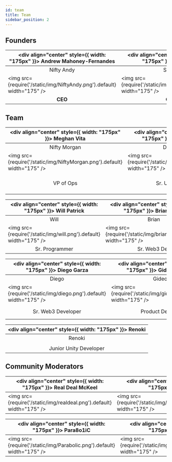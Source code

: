 ```yaml
---
id: team
title: Team
sidebar_position: 2
---
```


## Founders

| <div align="center" style={{ width: "175px" }}> Andrew Mahoney-Fernandes </div> | <div align="center" style={{ width: "175px" }}> Ali Timnak </div>   | <div align="center" style={{ width: "175px" }}> Mike Scott </div>       |
| ------------------------------------------------------------------------------- | ------------------------------------------------------------------- | ----------------------------------------------------------------------- |
| <div align="center"> Nifty Andy </div>                                          | <div align="center"> Snarfy </div>                                  | <div align="center"> Nifty Spike</div>                                  |
| <img src={require('/static/img/NiftyAndy.png').default} width="175" />          | <img src={require('/static/img/snarfy.png').default} width="175" /> | <img src={require('/static/img/NiftySpike.png').default} width="175" /> |
| <div align="center"> **CEO** </div>                                             | <div align="center"> **CTO** </div>                                 | <div align="center"> **Creative Director** </div>                       |

## Team

| <div align="center" style={{ width: "175px" }}> Meghan Vita </div>       | <div align="center" style={{ width: "175px" }}> Ashley Godbold </div> | <div align="center" style={{ width: "175px" }}> Dave Rosser </div>             | <div align="center" style={{ width: "175px" }}> Jeff Elkind </div> |
| ------------------------------------------------------------------------ | ---------------------------------------------------------------- | ------------------------------------------------------------------------------ | ------------------------------------------------------------------ |
| <div align="center"> Nifty Morgan </div>                                 | <div align="center"> Dr. Sparkles </div>                         | <div align="center"> Bolo Dave </div>                                          | <div align="center"> Zoiby </div>                                  |
| <img src={require('/static/img/NiftyMorgan.png').default} width="175" /> | <img src={require('/static/img/ashley.png').default} width="175" /> | <img src={require('/static/img/bolo.png').default} width="175" />           | <img src={require('/static/img/zoiby.png').default} width="175" /> |
| <div align="center"> VP of Ops </div>                                    | <div align="center"> Sr. Unity Engineer </div>                   | <div align="center" style={{ width: "175px" }}> Program & Community Mgr </div> | <div align="center"> Sr. Software Dev </div>                       |

| <div align="center" style={{ width: "175px" }}> Will Patrick </div> | <div align="center" style={{ width: "175px" }}> Brian Wang </div>  | <div align="center" style={{ width: "175px" }}> David </div>          | <div align="center" style={{ width: "175px" }}> Nicolas Morga </div>       |
| ------------------------------------------------------------------- | ------------------------------------------------------------------ | --------------------------------------------------------------------- | ----------------------------------------------------------------- |
| <div align="center"> Will </div>                                    | <div align="center"> Brian </div>                                  | <div align="center"> Nifty David </div>                               | <div align="center"> Nicolas </div>                            |
| <img src={require('/static/img/will.png').default} width="175" />   | <img src={require('/static/img/brian.png').default} width="175" /> | <img src={require('/static/img/davidLee.png').default} width="175" /> | <img src={require('/static/img/nicolas.png').default} width="175" /> |
| <div align="center"> Sr. Programmer </div>                          | <div align="center"> Sr. Web3 Dev </div>                           | <div align="center"> Sr. Solidity Dev </div>                          | <div align="center"> Sr. Web3 Developer </div>                                |

| <div align="center" style={{ width: "175px" }}> Diego Garza </div>            | <div align="center" style={{ width: "175px" }}> Gideon Awolesi </div>       | <div align="center" style={{ width: "175px" }}> Ben Collie </div> | <div align="center" style={{ width: "175px" }}> Caleb </div>                 |
| ------------------------------------------------------------------------- | ------------------------------------------------------------------ | ----------------------------------------------------------------- | ---------------------------------------------------------------------------- |
| <div align="center"> Diego </div>                                 | <div align="center"> Gideon </div>                            | <div align="center"> Ben </div>                                   | <div align="center"> Caleb </div>                                            |
| <img src={require('/static/img/diego.png').default} width="175" /> | <img src={require('/static/img/gideon.png').default} width="175" /> | <img src={require('/static/img/ben.png').default} width="175" />  | <img src={require('/static/img/caleb.png').default} width="175" />           |
| <div align="center"> Sr. Web3 Developer</div>                                      | <div align="center"> Product Designer </div>                          | <div align="center"> Pixel Artist </div>                          | <div align="center" style={{ width: "175px" }}> Game Economy Designer </div> |

| <div align="center" style={{ width: "175px" }}> Renoki </div>             | 
| ------------------------------------------------------------------------- | 
| <div align="center"> Renoki </div>                                        |
|                                                                           |
| <div align="center">Junior Unity Developer</div>                          |

## Community Moderators

| <div align="center" style={{ width: "175px" }}> Real Deal McKeel </div> | <div align="center" style={{ width: "175px" }}> Sacx </div>           | <div align="center" style={{ width: "175px" }}> Big Meech </div>   | <div align="center" style={{ width: "175px" }}> Nard </div>       | <div align="center" style={{ width: "175px" }}> Citra </div>       |
| ----------------------------------------------------------------------- | --------------------------------------------------------------------- | ------------------------------------------------------------------ | ----------------------------------------------------------------- | ------------------------------------------------------------------- |
| <img src={require('/static/img/realdeal.png').default} width="175" />   | <img src={require('/static/img/kingkong.png').default} width="175" /> | <img src={require('/static/img/BigMeech.png').default} width="175" /> | <img src={require('/static/img/nard.png').default} width="175" /> | <img src={require('/static/img/citra.png').default} width="175" /> |


| <div align="center" style={{ width: "175px" }}> Para8o1iC </div>        | <div align="center" style={{ width: "175px" }}> Consty </div>          | 
| ----------------------------------------------------------------------- | ---------------------------------------------------------------------  |
| <img src={require('/static/img/Parabolic.png').default} width="175" />   | <img src={require('/static/img/kingkong.png').default} width="175" /> |
